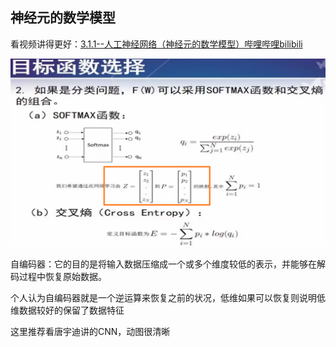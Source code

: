 ## 神经元的数学模型

看视频讲得更好：[3.1.1--人工神经网络（神经元的数学模型）哔哩哔哩bilibili](https://www.bilibili.com/video/BV1qf4y1x7kB?p=20&vd_source=5ed8eb14651ad8efbf97fd6f8c41c1ca)



![image-20230724155206962](assets/image-20230724155206962.png)



自编码器：它的目的是将输入数据压缩成一个或多个维度较低的表示，并能够在解码过程中恢复原始数据。

个人认为自编码器就是一个逆运算来恢复之前的状况，低维如果可以恢复则说明低维数据较好的保留了数据特征

这里推荐看唐宇迪讲的CNN，动图很清晰